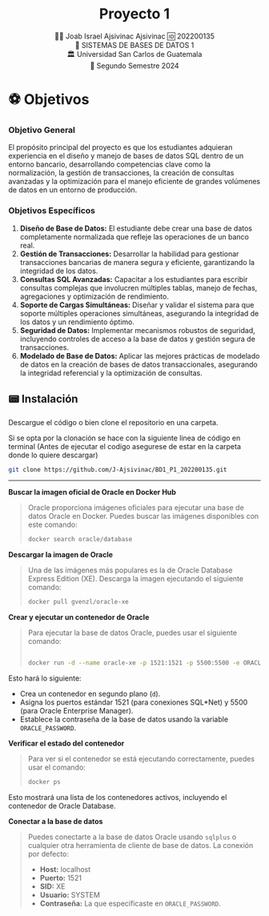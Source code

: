 <h1 align="center">Proyecto 1</h1>

<div align="center">
🙍‍♂️ Joab Israel Ajsivinac Ajsivinac 🆔 202200135
</div>
<div align="center">
📕 SISTEMAS DE BASES DE DATOS 1
</div>
<div align="center"> 🏛 Universidad San Carlos de Guatemala</div>
<div align="center"> 📆 Segundo Semestre 2024</div>



# ⚽ Objetivos

### Objetivo General
El propósito principal del proyecto es que los estudiantes adquieran experiencia en el diseño y manejo de bases de datos SQL dentro de un entorno bancario, desarrollando competencias clave como la normalización, la gestión de transacciones, la creación de consultas avanzadas y la optimización para el manejo eficiente de grandes volúmenes de datos en un entorno de producción.

### Objetivos Específicos
1. **Diseño de Base de Datos:** El estudiante debe crear una base de datos completamente normalizada que refleje las operaciones de un banco real.
2. **Gestión de Transacciones:** Desarrollar la habilidad para gestionar transacciones bancarias de manera segura y eficiente, garantizando la integridad de los datos.
3. **Consultas SQL Avanzadas:** Capacitar a los estudiantes para escribir consultas complejas que involucren múltiples tablas, manejo de fechas, agregaciones y optimización de rendimiento.
4. **Soporte de Cargas Simultáneas:** Diseñar y validar el sistema para que soporte múltiples operaciones simultáneas, asegurando la integridad de los datos y un rendimiento óptimo.
5. **Seguridad de Datos:** Implementar mecanismos robustos de seguridad, incluyendo controles de acceso a la base de datos y gestión segura de transacciones.
6. **Modelado de Base de Datos:** Aplicar las mejores prácticas de modelado de datos en la creación de bases de datos transaccionales, asegurando la integridad referencial y la optimización de consultas.

## 📟 Instalación
Descargue el código o bien clone el repositorio en una carpeta.

Si se opta por la clonación se hace con la siguiente linea de código en terminal (Antes de ejecutar el codigo asegurese de estar en la carpeta donde lo quiere descargar)

```bash
git clone https://github.com/J-Ajsivinac/BD1_P1_202200135.git
```

---

**Buscar la imagen oficial de Oracle en Docker Hub**

>Oracle proporciona imágenes oficiales para ejecutar una base de datos Oracle en Docker. Puedes buscar las imágenes disponibles con este comando:
>
>```bash
>docker search oracle/database
>```

**Descargar la imagen de Oracle**

>Una de las imágenes más populares es la de Oracle Database Express Edition (XE). Descarga la imagen ejecutando el siguiente comando:
>
>```bash
>docker pull gvenzl/oracle-xe
>```

**Crear y ejecutar un contenedor de Oracle**

>Para ejecutar la base de datos Oracle, puedes usar el siguiente comando:
>
>```bash
>
>docker run -d --name oracle-xe -p 1521:1521 -p 5500:5500 -e ORACLE_PASSWORD=your_password gvenzl/oracle-xe
>```

Esto hará lo siguiente:

- Crea un contenedor en segundo plano (`d`).
- Asigna los puertos estándar 1521 (para conexiones SQL*Net) y 5500 (para Oracle Enterprise Manager).
- Establece la contraseña de la base de datos usando la variable `ORACLE_PASSWORD`.

**Verificar el estado del contenedor**

>Para ver si el contenedor se está ejecutando correctamente, puedes usar el comando:
>
>```bash
>docker ps
>```

Esto mostrará una lista de los contenedores activos, incluyendo el contenedor de Oracle Database.

**Conectar a la base de datos**

> Puedes conectarte a la base de datos Oracle usando `sqlplus` o cualquier otra herramienta de cliente de base de datos. La conexión por defecto:
> 
> - **Host:** localhost
> - **Puerto:** 1521
> - **SID:** XE
> - **Usuario:** SYSTEM
> - **Contraseña:** La que especificaste en `ORACLE_PASSWORD`.